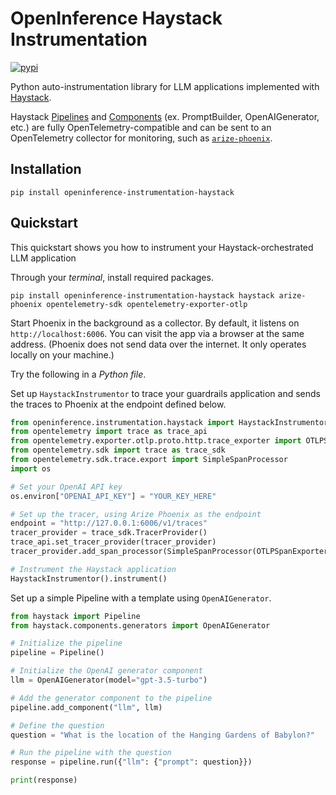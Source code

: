 # OpenInference Haystack Instrumentation

[![pypi](https://badge.fury.io/py/openinference-instrumentation-guardrails.svg)](https://pypi.org/project/openinference-instrumentation-guardrails/)

Python auto-instrumentation library for LLM applications implemented with [Haystack](https://haystack.deepset.ai/).

Haystack [Pipelines](https://docs.haystack.deepset.ai/docs/pipelines) and [Components](https://docs.haystack.deepset.ai/docs/components) (ex. PromptBuilder, OpenAIGenerator, etc.) are fully OpenTelemetry-compatible and can be sent to an OpenTelemetry collector for monitoring, such as [`arize-phoenix`](https://github.com/Arize-ai/phoenix).

## Installation

```shell
pip install openinference-instrumentation-haystack
```

## Quickstart

This quickstart shows you how to instrument your Haystack-orchestrated LLM application

Through your *terminal*, install required packages.

```shell
pip install openinference-instrumentation-haystack haystack arize-phoenix opentelemetry-sdk opentelemetry-exporter-otlp
```

Start Phoenix in the background as a collector. By default, it listens on `http://localhost:6006`. You can visit the app via a browser at the same address. (Phoenix does not send data over the internet. It only operates locally on your machine.)

Try the following in a *Python file*.

Set up `HaystackInstrumentor` to trace your guardrails application and sends the traces to Phoenix at the endpoint defined below.

```python
from openinference.instrumentation.haystack import HaystackInstrumentor
from opentelemetry import trace as trace_api
from opentelemetry.exporter.otlp.proto.http.trace_exporter import OTLPSpanExporter
from opentelemetry.sdk import trace as trace_sdk
from opentelemetry.sdk.trace.export import SimpleSpanProcessor
import os

# Set your OpenAI API key
os.environ["OPENAI_API_KEY"] = "YOUR_KEY_HERE"

# Set up the tracer, using Arize Phoenix as the endpoint
endpoint = "http://127.0.0.1:6006/v1/traces"
tracer_provider = trace_sdk.TracerProvider()
trace_api.set_tracer_provider(tracer_provider)
tracer_provider.add_span_processor(SimpleSpanProcessor(OTLPSpanExporter(endpoint)))

# Instrument the Haystack application
HaystackInstrumentor().instrument()
```

Set up a simple Pipeline with a template using `OpenAIGenerator`.
```python
from haystack import Pipeline
from haystack.components.generators import OpenAIGenerator

# Initialize the pipeline
pipeline = Pipeline()

# Initialize the OpenAI generator component
llm = OpenAIGenerator(model="gpt-3.5-turbo")

# Add the generator component to the pipeline
pipeline.add_component("llm", llm)

# Define the question
question = "What is the location of the Hanging Gardens of Babylon?"

# Run the pipeline with the question
response = pipeline.run({"llm": {"prompt": question}})

print(response)
```


